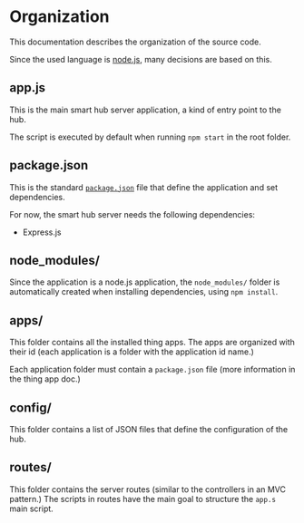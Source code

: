 # Organization

This documentation describes the organization of the source code.

Since the used language is [node.js](http://nodejs.org/), many decisions are based on  this.

## app.js

This is the main smart hub server application, a kind of entry point to the hub.

The script is executed by default when running `npm start` in the root folder.

## package.json

This is the standard [`package.json`](http://package.json.nodejitsu.com/) file that define the application and set dependencies.

For now, the smart hub server needs the following dependencies:

- Express.js

## node_modules/

Since the application is a node.js application, the `node_modules/` folder is automatically created when installing dependencies, using `npm install`.

## apps/

This folder contains all the installed thing apps. The apps are organized with their id (each application is a folder with the application id name.)

Each application folder must contain a `package.json` file (more information in the thing app doc.)

## config/

This folder contains a list of JSON files that define the configuration of the hub.

## routes/

This folder contains the server routes (similar to the controllers in an MVC pattern.) The scripts in routes have the main goal to structure the `app.s` main script.




